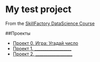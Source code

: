 # My test project
From the [SkillFactory DataScience Course](https:skillfactory.ru/data-scientist)

##Проекты

* [Проект 0. Игра: Угадай число](https://github.com/RinaGlin/sf_data_science/tree/main/project0)
* [Проект 1. __________________](___)
* [Проект 2. __________________](___)
